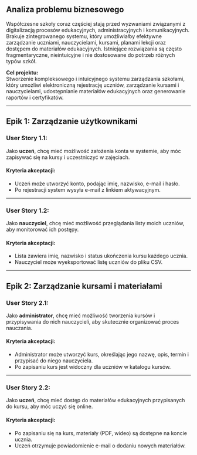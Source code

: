 
## **Analiza problemu biznesowego**

Współczesne szkoły coraz częściej stają przed wyzwaniami związanymi z digitalizacją procesów edukacyjnych, administracyjnych i komunikacyjnych. Brakuje zintegrowanego systemu, który umożliwiałby efektywne zarządzanie uczniami, nauczycielami, kursami, planami lekcji oraz dostępem do materiałów edukacyjnych. Istniejące rozwiązania są często fragmentaryczne, nieintuicyjne i nie dostosowane do potrzeb różnych typów szkół.

**Cel projektu:**  
Stworzenie kompleksowego i intuicyjnego systemu zarządzania szkołami, który umożliwi elektroniczną rejestrację uczniów, zarządzanie kursami i nauczycielami, udostępnianie materiałów edukacyjnych oraz generowanie raportów i certyfikatów.

---

## **Epik 1: Zarządzanie użytkownikami**

### **User Story 1.1:**  
Jako **uczeń**, chcę mieć możliwość założenia konta w systemie, aby móc zapisywać się na kursy i uczestniczyć w zajęciach.

#### **Kryteria akceptacji:**
- Uczeń może utworzyć konto, podając imię, nazwisko, e-mail i hasło.
- Po rejestracji system wysyła e-mail z linkiem aktywacyjnym.

---

### **User Story 1.2:**  
Jako **nauczyciel**, chcę mieć możliwość przeglądania listy moich uczniów, aby monitorować ich postępy.

#### **Kryteria akceptacji:**
- Lista zawiera imię, nazwisko i status ukończenia kursu każdego ucznia.
- Nauczyciel może wyeksportować listę uczniów do pliku CSV.

---

## **Epik 2: Zarządzanie kursami i materiałami**

### **User Story 2.1:**  
Jako **administrator**, chcę mieć możliwość tworzenia kursów i przypisywania do nich nauczycieli, aby skutecznie organizować proces nauczania.

#### **Kryteria akceptacji:**
- Administrator może utworzyć kurs, określając jego nazwę, opis, termin i przypisać do niego nauczyciela.
- Po zapisaniu kurs jest widoczny dla uczniów w katalogu kursów.

---

### **User Story 2.2:**  
Jako **uczeń**, chcę mieć dostęp do materiałów edukacyjnych przypisanych do kursu, aby móc uczyć się online.

#### **Kryteria akceptacji:**
- Po zapisaniu się na kurs, materiały (PDF, wideo) są dostępne na koncie ucznia.
- Uczeń otrzymuje powiadomienie e-mail o dodaniu nowych materiałów.

